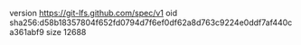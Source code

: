 version https://git-lfs.github.com/spec/v1
oid sha256:d58b18357804f652fd0794d7f6ef0df62a8d763c9224e0ddf7af440ca361abf9
size 12688
